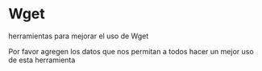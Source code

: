 # Wget
herramientas para mejorar el uso de Wget


Por favor agregen los datos que nos permitan a todos hacer un mejor uso de esta herramienta
